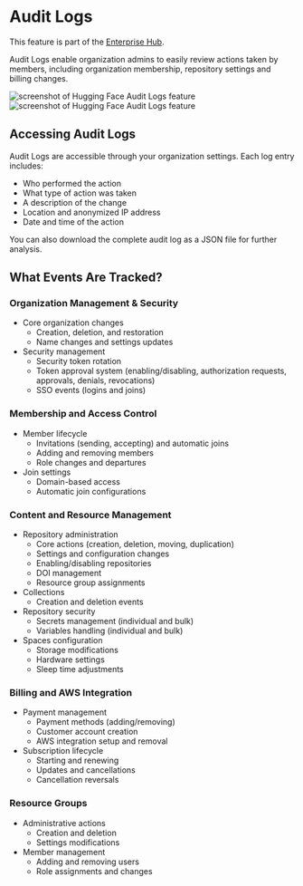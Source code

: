 # Audit Logs

<Tip warning={true}>
This feature is part of the <a href="https://huggingface.co/enterprise" target="_blank">Enterprise Hub</a>.
</Tip>

Audit Logs enable organization admins to easily review actions taken by members, including organization membership, repository settings and billing changes.

<div class="flex justify-center" style="max-width: 550px">
  <img
    class="block dark:hidden !m-0"
    src="https://huggingface.co/datasets/huggingface/documentation-images/resolve/main/enterprise/audit-logs.png"
    alt="screenshot of Hugging Face Audit Logs feature"
  />
  <img
    class="hidden dark:block !m-0"
    src="https://huggingface.co/datasets/huggingface/documentation-images/resolve/main/enterprise/dark-audit-logs.png"
    alt="screenshot of Hugging Face Audit Logs feature"
  />
</div>

## Accessing Audit Logs

Audit Logs are accessible through your organization settings. Each log entry includes:

- Who performed the action
- What type of action was taken
- A description of the change
- Location and anonymized IP address
- Date and time of the action

You can also download the complete audit log as a JSON file for further analysis.

## What Events Are Tracked?

### Organization Management & Security

- Core organization changes
  - Creation, deletion, and restoration
  - Name changes and settings updates
- Security management
  - Security token rotation
  - Token approval system (enabling/disabling, authorization requests, approvals, denials, revocations)
  - SSO events (logins and joins)

### Membership and Access Control

- Member lifecycle
  - Invitations (sending, accepting) and automatic joins
  - Adding and removing members
  - Role changes and departures
- Join settings
  - Domain-based access
  - Automatic join configurations

### Content and Resource Management

- Repository administration
  - Core actions (creation, deletion, moving, duplication)
  - Settings and configuration changes
  - Enabling/disabling repositories
  - DOI management
  - Resource group assignments
- Collections
  - Creation and deletion events
- Repository security
  - Secrets management (individual and bulk)
  - Variables handling (individual and bulk)
- Spaces configuration
  - Storage modifications
  - Hardware settings
  - Sleep time adjustments

### Billing and AWS Integration

- Payment management
  - Payment methods (adding/removing)
  - Customer account creation
  - AWS integration setup and removal
- Subscription lifecycle
  - Starting and renewing
  - Updates and cancellations
  - Cancellation reversals

### Resource Groups

- Administrative actions
  - Creation and deletion
  - Settings modifications
- Member management
  - Adding and removing users
  - Role assignments and changes
